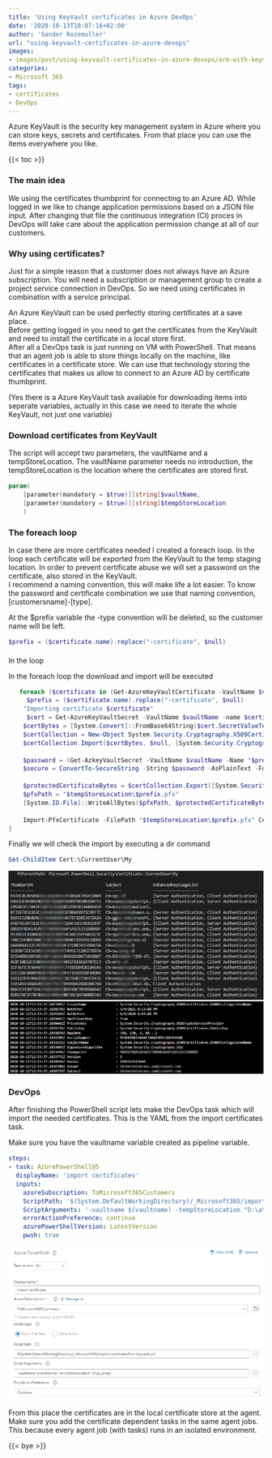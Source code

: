 ```yaml
---
title: 'Using KeyVault certificates in Azure DevOps'
date: '2020-10-13T10:07:16+02:00'
author: 'Sander Rozemuller'
url: "using-keyvault-certificates-in-azure-devops"
images:
- images/post/using-keyvault-certificates-in-azure-devops/arm-with-keyvault.png
categories:
- Microsoft 365
tags:
- certificates
- DevOps
---
```


Azure KeyVault is the security key management system in Azure where you can store keys, secrets and certificates. From that place you can use the items everywhere you like.

{{< toc >}}

### The main idea

We using the certificates thumbprint for connecting to an Azure AD. While logged in we like to change application permissions based on a JSON file input. After changing that file the continuous integration (CI) proces in DevOps will take care about the application permission change at all of our customers.

### Why using certificates?

Just for a simple reason that a customer does not always have an Azure subscription. You will need a subscription or management group to create a project service connection in DevOps. So we need using certificates in combination with a service principal.

An Azure KeyVault can be used perfectly storing certificates at a save place.   
Before getting logged in you need to get the certificates from the KeyVault and need to install the certificate in a local store first.   
After all a DevOps task is just running on VM with PowerShell. That means that an agent job is able to store things locally on the machine, like certificates in a certificate store. We can use that technology storing the certificates that makes us allow to connect to an Azure AD by certificate thumbprint.

(Yes there is a Azure KeyVault task available for downloading items into seperate variables, actually in this case we need to iterate the whole KeyVault, not just one variable)

### Download certificates from KeyVault

The script will accept two parameters, the vaultName and a tempStoreLocation. The vaultName parameter needs no introduction, the tempStoreLocation is the location where the certificates are stored first.

```powershell
param(
    [parameter(mandatory = $true)][string]$vaultName,
    [parameter(mandatory = $true)][string]$tempStoreLocation
    )
```

### The foreach loop

In case there are more certificates needed I created a foreach loop. In the loop each certificate will be exported from the KeyVault to the temp staging location. In order to prevent certificate abuse we will set a password on the certificate, also stored in the KeyVault.   
I recommend a naming convention, this will make life a lot easier. To know the password and certificate combination we use that naming convention, \[customersname\]-\[type\].

At the $prefix variable the -type convention will be deleted, so the customer name will be left.

```powershell
$prefix = ($certificate.name).replace("-certificate", $null)
```

####   
In the loop

In the foreach loop the download and import will be executed

```powershell
   foreach ($certificate in (Get-AzureKeyVaultCertificate -VaultName $vaultName)) {
     $prefix = ($certificate.name).replace("-certificate", $null)
    "Importing certificate $certificate"
     $cert = Get-AzureKeyVaultSecret -VaultName $vaultName -name $certificate.name
    $certBytes = [System.Convert]::FromBase64String($cert.SecretValueText)
    $certCollection = New-Object System.Security.Cryptography.X509Certificates.X509Certificate2Collection
    $certCollection.Import($certBytes, $null, [System.Security.Cryptography.X509Certificates.X509KeyStorageFlags]::Exportable)

    $password = (Get-AzkeyVaultSecret -VaultName $vaultName -Name "$prefix-password").SecretValueText
    $secure = ConvertTo-SecureString -String $password -AsPlainText -Force

    $protectedCertificateBytes = $certCollection.Export([System.Security.Cryptography.X509Certificates.X509ContentType]::Pkcs12, $password)
    $pfxPath = "$tempStoreLocation\$prefix.pfx"
    [System.IO.File]::WriteAllBytes($pfxPath, $protectedCertificateBytes)

    Import-PfxCertificate -FilePath "$tempStoreLocation\$prefix.pfx" Cert:\CurrentUser\My -Password $secure
}
```

Finally we will check the import by executing a dir command

```powershell
Get-ChildItem Cert:\CurrentUser\My
```

![image-1190](image-1190.png)
![inage-1](image-1.png)
### DevOps

After finishing the PowerShell script lets make the DevOps task which will import the needed certificates. This is the YAML from the import certificates task.

Make sure you have the vaultname variable created as pipeline variable.

```yaml
steps:
- task: AzurePowerShell@5
  displayName: 'import certificates'
  inputs:
    azureSubscription: ToMicrosoft365Customers
    ScriptPath: '$(System.DefaultWorkingDirectory)/_Microsoft365/import-certificatesFromKeyvault.ps1'
    ScriptArguments: '-vaultname $(vaultname) -tempStoreLocation "D:\a\_temp\"'
    errorActionPreference: continue
    azurePowerShellVersion: LatestVersion
    pwsh: true
```

![image-1191](image-1191.png)

From this place the certificates are in the local certificate store at the agent. Make sure you add the certificate dependent tasks in the same agent jobs. This because every agent job (with tasks) runs in an isolated environment.

{{< bye >}}